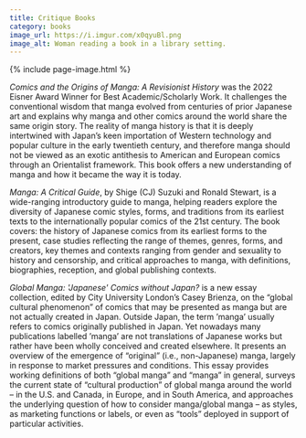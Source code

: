 ```yaml
---
title: Critique Books
category: books
image_url: https://i.imgur.com/x0qyuBl.png
image_alt: Woman reading a book in a library setting. 
---
```

{% include page-image.html %}

<p><em>Comics and the Origins of Manga: A Revisionist History</em> was the 2022 Eisner Award Winner for Best Academic/Scholarly Work. It challenges the conventional wisdom that manga evolved from centuries of prior Japanese art and explains why manga and other comics around the world share the same origin story. The reality of manga history is that it is deeply intertwined with Japan’s keen importation of Western technology and popular culture in the early twentieth century, and therefore manga should not be viewed as an exotic antithesis to American and European comics through an Orientalist framework. This book offers a new understanding of manga and how it became the way it is today.</p>

<p><em>Manga: A Critical Guide</em>, by Shige (CJ) Suzuki and Ronald Stewart, is a wide-ranging introductory guide to manga, helping readers explore the diversity of Japanese comic styles, forms, and traditions from its earliest texts to the internationally popular comics of the 21st century. The book covers: the history of Japanese comics from its earliest forms to the present, case studies reflecting the range of themes, genres, forms, and creators, key themes and contexts ranging from gender and sexuality to history and censorship, and critical approaches to manga, with definitions, biographies, reception, and global publishing contexts.</p>

<p><em>Global Manga: 'Japanese' Comics without Japan?</em> is a new essay collection, edited by City University London’s Casey Brienza, on the “global cultural phenomenon” of comics that may be presented as manga but are not actually created in Japan. Outside Japan, the term ’manga’ usually refers to comics originally published in Japan. Yet nowadays many publications labelled ’manga’ are not translations of Japanese works but rather have been wholly conceived and created elsewhere. It presents an overview of the emergence of “original” (i.e., non-Japanese) manga, largely in response to market pressures and conditions. This essay provides working definitions of both “global manga” and “manga” in general, surveys the current state of “cultural production” of global manga around the world – in the U.S. and Canada, in Europe, and in South America, and approaches the underlying question of how to consider manga/global manga – as styles, as marketing functions or labels, or even as “tools” deployed in support of particular activities.</p>